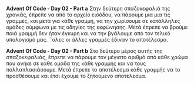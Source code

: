 **Advent Of Code - Day 02 - Part a**
Στην δεύτερη σπαζοκεφαλιά της χρονιάς, έπρεπε να από το αρχείο εισόδου, να πάρουμε μια μια τις γραμμές, και μετά για κάθε γραμμή, να την χωρίσουμε σε κατάλληλες ομάδες σύμφωνα με τις οδηγίες της εκφώνησης. Μετά έπρεπε να βρούμε ποιά γραμμή δεν ήταν έγκυρη και να την βγάλουμε από τον τελικό υπολογισμό μας. ¨ολες οι άλλες γραμμές έδιναν το αποτέλεσμα.

**Advent Of Code - Day 02 - Part b**
Στο δεύτερο μέρος αυτής της σπαζοκεφαλιάς, έπρεπε να πάρουμε τον μέγιστο αριθμό από κάθε χρώμα που ανήκε σε κάθε ομάδα της κάθε γραμμής και να τους πολλαπλασιάσουμε. Μετά έπρεπε το αποτέλεσμα κάθε γραμμής να το προσθέσουμε και έτσι έχουμε το ζητούμενο αποτέλεσμα.
